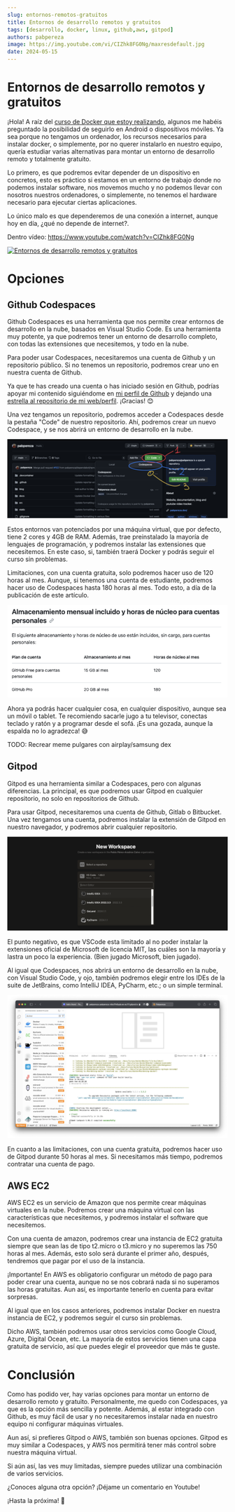 ```yaml
---
slug: entornos-remotos-gratuitos
title: Entornos de desarrollo remotos y gratuitos
tags: [desarrollo, docker, linux, github,aws, gitpod]
authors: pabpereza
image: https://img.youtube.com/vi/CIZhk8FG0Ng/maxresdefault.jpg
date: 2024-05-15
---
```


# Entornos de desarrollo remotos y gratuitos 
¡Hola! A raíz del [curso de Docker que estoy realizando](https://pabpereza.dev/docs/Cursos/docker), algunos me habéis preguntado la posibilidad de seguirlo en Android o dispositivos móviles. Ya sea porque no tengamos un ordenador, los recursos necesarios para instalar docker, o simplemente, por no querer instalarlo en nuestro equipo, quería estudiar varias alternativas para montar un entorno de desarrollo remoto y totalmente gratuito.

<!-- truncate -->

Lo primero,  es que podremos evitar depender de un dispositivo en concretos, esto es práctico si estamos en un entorno de trabajo donde no podemos instalar software, nos movemos mucho y no podemos llevar con nosotros nuestros ordenadores, o simplemente, no tenemos el hardware necesario para ejecutar ciertas aplicaciones.

Lo único malo es que dependeremos de una conexión a internet, aunque hoy en día, ¿qué no depende de internet?.

Dentro vídeo:
https://www.youtube.com/watch?v=CIZhk8FG0Ng

[![Entornos de desarrollo remotos y gratuitos](https://img.youtube.com/vi/CIZhk8FG0Ng/maxresdefault.jpg)](https://www.youtube.com/watch?v=CIZhk8FG0Ng)

# Opciones

## Github Codespaces
Github Codespaces es una herramienta que nos permite crear entornos de desarrollo en la nube, basados en Visual Studio Code. Es una herramienta muy potente, ya que podremos tener un entorno de desarrollo completo, con todas las extensiones que necesitemos, y todo en la nube.

Para poder usar Codespaces, necesitaremos una cuenta de Github y un repositorio público. Si no tenemos un repositorio, podremos crear uno en nuestra cuenta de Github.

Ya que te has creado una cuenta o has iniciado sesión en Github, podrías apoyar mi contenido siguiéndome en [mi perfil de Github](https://github.com/pabpereza)  y dejando una [estrella al repositorio de mi web/perfil](https://github.com/pabpereza/pabpereza). ¡Gracias! 😊

Una vez tengamos un repositorio, podremos acceder a Codespaces desde la pestaña "Code" de nuestro repositorio. Ahí, podremos crear un nuevo Codespace, y se nos abrirá un entorno de desarrollo en la nube.

![Crear codespace](acceso_codespaces.png)

Estos entornos van potenciados por una máquina virtual, que por defecto, tiene 2 cores y 4GB de RAM. Además, trae preinstalado la mayoría de lenguajes de programación, y podremos instalar las extensiones que necesitemos. En este caso, si, también traerá Docker y podrás seguir el curso sin problemas.

Limitaciones, con una cuenta gratuita, solo podremos hacer uso de 120 horas al mes. Aunque, si tenemos una cuenta de estudiante, podremos hacer uso de Codespaces hasta 180 horas al mes. Todo esto, a día de la publicación de este artículo.

![Límite codespaces](limite_codespaces.png)

Ahora ya podrás hacer cualquier cosa, en cualquier dispositivo, aunque sea un móvil o tablet. Te recomiendo sacarle jugo a tu televisor, conectas teclado y ratón y a programar desde el sofá. ¡Es una gozada, aunque la espalda no lo agradezca! 😅

TODO: Recrear meme pulgares con airplay/samsung dex


## Gitpod
Gitpod es una herramienta similar a Codespaces, pero con algunas diferencias. La principal, es que podremos usar Gitpod en cualquier repositorio, no solo en repositorios de Github.

Para usar Gitpod, necesitaremos una cuenta de Github, Gitlab o Bitbucket. Una vez tengamos una cuenta, podremos instalar la extensión de Gitpod en nuestro navegador, y podremos abrir cualquier repositorio.

![gitpod](gitpod_workspaces.png)

El punto negativo, es que VSCode esta limitado al no poder instalar la extensiones oficial de Microsoft de licencia MIT, las cuáles son la mayoría y lastra un poco la experiencia. (Bien jugado Microsoft, bien jugado).

Al igual que Codespaces, nos abrirá un entorno de desarrollo en la nube, con Visual Studio Code, y ojo, también podremos elegir entre los IDEs de la suite de JetBrains, como IntelliJ IDEA, PyCharm, etc.; o un simple terminal.

![gitpod_vscode](vscode_gitpod.png)

En cuanto a las limitaciones, con una cuenta gratuita, podremos hacer uso de Gitpod durante 50 horas al mes. Si necesitamos más tiempo, podremos contratar una cuenta de pago.


## AWS EC2
AWS EC2 es un servicio de Amazon que nos permite crear máquinas virtuales en la nube. Podremos crear una máquina virtual con las características que necesitemos, y podremos instalar el software que necesitemos.

Con una cuenta de amazon, podremos crear una instancia de EC2 gratuita siempre que sean las de tipo t2.micro o t3.micro y no superemos las 750 horas al mes. Además, esto solo será durante el primer año, después, tendremos que pagar por el uso de la instancia.

¡Importante! En AWS es obligatorio  configurar un método de pago para poder crear una cuenta, aunque no se nos cobrará nada si no superamos las horas gratuitas. Aun así, es importante tenerlo en cuenta para evitar sorpresas.

Al igual que en los casos anteriores, podremos instalar Docker en nuestra instancia de EC2, y podremos seguir el curso sin problemas.

Dicho AWS, también podremos usar otros servicios como Google Cloud, Azure, Digital Ocean, etc. La mayoría de estos servicios tienen una capa gratuita de servicio, así que puedes elegir el proveedor que más te guste.


# Conclusión
Como has podido ver, hay varias opciones para montar un entorno de desarrollo remoto y gratuito. Personalmente, me quedo con Codespaces, ya que es la opción más sencilla y potente. Además, al estar integrado con Github, es muy fácil de usar y no necesitaremos instalar nada en nuestro equipo ni configurar máquinas virtuales.

Aun así, si prefieres Gitpod o AWS, también son buenas opciones. Gitpod es muy similar a Codespaces, y AWS nos permitirá tener más control sobre nuestra máquina virtual.

Si aún así, las ves muy limitadas, siempre puedes utilizar una combinación de varios servicios.

¿Conoces alguna otra opción? ¡Déjame un comentario en Youtube!

¡Hasta la próxima! 👋







